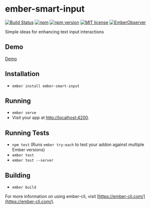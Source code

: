 # ember-smart-input

[![Build Status](https://travis-ci.org/rajasegar/ember-smart-input.svg?branch=master)](https://travis-ci.org/rajasegar/ember-smart-input) 
[![npm](https://img.shields.io/npm/dm/ember-smart-input.svg)](https://www.npmjs.com/package/ember-smart-input)
[![npm version](http://img.shields.io/npm/v/ember-smart-input.svg?style=flat)](https://npmjs.org/package/ember-smart-input "View this project on npm")
[![MIT license](http://img.shields.io/badge/license-MIT-brightgreen.svg)](http://opensource.org/licenses/MIT)
[![EmberObserver](http://emberobserver.com/badges/ember-smart-input.svg?branch=master)](http://emberobserver.com/addons/ember-smart-input)

Simple ideas for enhancing text input interactions 

## Demo
[Demo](http://rajasegar.github.io/ember-smart-input)

## Installation

* `ember install ember-smart-input`

## Running

* `ember serve`
* Visit your app at [http://localhost:4200](http://localhost:4200).

## Running Tests

* `npm test` (Runs `ember try:each` to test your addon against multiple Ember versions)
* `ember test`
* `ember test --server`

## Building

* `ember build`

For more information on using ember-cli, visit [https://ember-cli.com/](https://ember-cli.com/).

